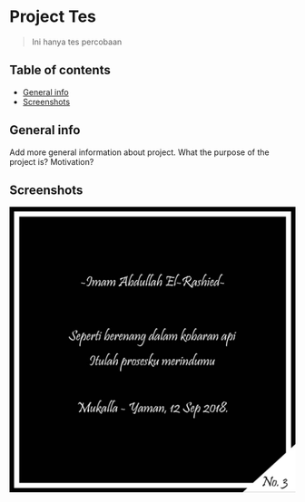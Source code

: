 # Project Tes
> Ini hanya tes percobaan

## Table of contents
* [General info](#general-info)
* [Screenshots](#screenshots)

## General info
Add more general information about project. What the purpose of the project is? Motivation?

## Screenshots
![Puisi Kerinduan](./ScreenShot/puisi-rindu.jpg)

